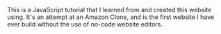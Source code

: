This is a JavaScript tutorial that I learned from and created this website using. It's an attempt at an Amazon Clone, and is the first website I have ever build without the use of no-code website editors. 

